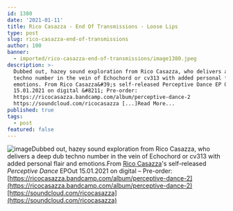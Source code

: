 ```yaml
---
id: 1380
date: '2021-01-11'
title: Rico Casazza - End Of Transmissions - Loose Lips
type: post
slug: rico-casazza-end-of-transmissions
author: 100
banner:
  - imported/rico-casazza-end-of-transmissions/image1380.jpeg
description: >-
  Dubbed out, hazey sound exploration from Rico Casazza, who delivers a deep dub
  techno number in the vein of Echochord or cv313 with added personal flair and
  emotions. From Rico Casazza&#39;s self-released Perceptive Dance EP Out
  15.01.2021 on digital &#8211; Pre-order:
  https://ricocasazza.bandcamp.com/album/perceptive-dance-2
  https://soundcloud.com/ricocasazza [...]Read More...
published: true
tags:
  - post
featured: false
---
```

![image](../imported/rico-casazza-end-of-transmissions/image1380.jpeg)Dubbed out, hazey sound exploration from Rico Casazza, who delivers a deep dub techno number in the vein of Echochord or cv313 with added personal flair and emotions.From [Rico Casazza](https://ricocasazza.bandcamp.com)'s self-released _Perceptive Dance_ EPOut 15.01.2021 on digital – Pre-order: [https://ricocasazza.bandcamp.com/album/perceptive-dance-2](https://ricocasazza.bandcamp.com/album/perceptive-dance-2)[https://soundcloud.com/ricocasazza](https://soundcloud.com/ricocasazza)